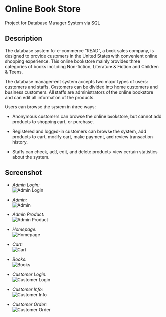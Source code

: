 # Online Book Store
Project for Database Manager System via SQL

## Description

The database system for e-commerce “READ”, a book sales company, is designed to provide customers in the United States with convenient online shopping experience. This online bookstore mainly provides three categories of books including Non-fiction, Literature & Fiction and Children & Teens.

The database management system accepts two major types of users: customers and staffs. Customers can be divided into home customers and business customers. All staffs are administrators of the online bookstore and can edit all information of the products. 

Users can browse the system in three ways: 

-	Anonymous customers can browse the online bookstore, but cannot add products to shopping cart, or purchase. 

-	Registered and logged-in customers can browse the system, add products to cart, modify cart, make payment, and review transaction history. 

-	Staffs can check, add, edit, and delete products, view certain statistics about the system.

## Screenshot

- *Admin Login:*<br>
    ![Admin Login](assets/login.png "Admin Login")

- *Admin:*<br>
    ![Admin](assets/admin.png "Admin")
    
- *Admin Product:*<br>
    ![Admin Product](assets/admin-product.png "Admin Product")
    
- *Homepage:*<br>
    ![Homepage](assets/homepage.png "Homepage")
    
- *Cart:*<br>
    ![Cart](assets/cart.png "Cart")
    
- *Books:*<br>
    ![Books](assets/books.png "Books")
    
- *Customer Login:*<br>
    ![Customer Login](assets/user-login.png "Customer Login")
    
- *Customer Info:*<br>
    ![Customer Info](assets/user-info.png "Customer Info")
    
- *Customer Order:*<br>
    ![Customer Order](assets/order.png "Customer Order")

